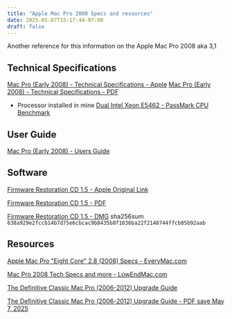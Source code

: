```yaml
---
title: "Apple Mac Pro 2008 Specs and resources"
date: 2025-05-07T15:17:44-07:00
draft: false
---
```


Another reference for this information on the Apple Mac Pro 2008 aka 3,1

## Technical Specifications
[Mac Pro (Early 2008) - Technical Specifications - Apple](https://support.apple.com/en-us/112308)
[Mac Pro (Early 2008) - Technical Specifications - PDF](Mac%20Pro%20(Early%202008)%20-%20Technical%20Specifications%20-%20Apple%20Support.pdf)

- Processor installed in mine [Dual Intel Xeon E5462 - PassMark CPU Benchmark](https://www.cpubenchmark.net/cpu.php?cpu=Intel+Xeon+E5462+%40+2.80GHz&id=1237&cpuCount=2)

## User Guide
[Mac Pro (Early 2008) - Users Guide](ma361_mac_pro_early_2008.pdf)

## Software
[Firmware Restoration CD 1.5 - Apple Original Link](https://support.apple.com/en-us/106726)

[Firmware Restoration CD 1.5 - PDF](Firmware%20Restoration%20CD%201.5%20-%20Apple%20Support.pdf) 

[Firmware Restoration CD 1.5 - DMG](RestorationCD1.5.dmg) sha256sum `638a929e2fccb14b7d75e6cbcac9b8435b8f1036ba22f2148744ffcb85b92aab`

## Resources
[Apple Mac Pro "Eight Core" 2.8 (2008) Specs - EveryMac.com ](https://everymac.com/systems/apple/mac_pro/specs/mac-pro-eight-core-2.8-2008-specs.html)

[Mac Pro 2008 Tech Specs and more - LowEndMac.com ](https://lowendmac.com/2008/mac-pro-early-2008/)

[The Definitive Classic Mac Pro (2006-2012) Upgrade Guide](https://blog.greggant.com/posts/2018/05/07/definitive-mac-pro-upgrade-guide.html)

[The Definitive Classic Mac Pro (2006-2012) Upgrade Guide - PDF save May 7, 2025](The%20Definitive%20Classic%20Mac%20Pro%20(2006-2012)%20Upgrade%20Guide.pdf)